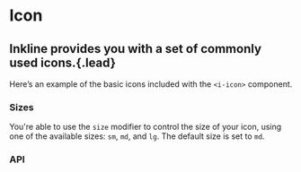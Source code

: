 # Icon
## Inkline provides you with a set of commonly used icons.{.lead}

Here’s an example of the basic icons included with the `<i-icon>` component.

<i-code-preview title="Icon Example" link="https://github.com/inkline/inkline/tree/master/src/components/Icon">

<div class="icon-box"><i-icon icon="check" /></div>
<div class="icon-box"><i-icon icon="info" /></div>
<div class="icon-box"><i-icon icon="warning" /></div>
<div class="icon-box"><i-icon icon="danger" /></div>
<div class="icon-box"><i-icon icon="home" /></div>
<div class="icon-box"><i-icon icon="calendar" /></div>
<div class="icon-box"><i-icon icon="chevron-down" /></div>
<div class="icon-box"><i-icon icon="caret-down" /></div>
<div class="icon-box"><i-icon icon="plus" /></div>
<div class="icon-box"><i-icon icon="minus" /></div>
<div class="icon-box"><i-icon icon="times" /></div>
<div class="icon-box"><i-icon icon="circle" /></div>

<template slot="html">

~~~html
<i-icon icon="check" />
<i-icon icon="info" />
<i-icon icon="warning" />
<i-icon icon="danger" />
<i-icon icon="home" />
<i-icon icon="calendar" />
<i-icon icon="chevron-down" />
<i-icon icon="caret-down" />
<i-icon icon="plus" />
<i-icon icon="minus" />
<i-icon icon="times" />
<i-icon icon="circle" />
~~~

</template>
</i-code-preview>

### Sizes
You're able to use the `size` modifier to control the size of your icon, using one of the available sizes: `sm`, `md`, and `lg`. 
The default size is set to `md`.

<i-code-preview title="Icon Size" link="https://github.com/inkline/inkline/tree/master/src/components/Icon">

<div class="icon-box"><i-icon icon="home" size="sm" /></div>
<div class="icon-box"><i-icon icon="home" size="md" /></div>
<div class="icon-box"><i-icon icon="home" size="lg" /></div>

<template slot="html">

~~~html
<i-icon icon="home" size="sm" />
<i-icon icon="home" size="md" />
<i-icon icon="home" size="lg" />
~~~

</template>
</i-code-preview>


### API

<i-api-preview title="Icon API" expanded markup="i-icon" link="https://github.com/inkline/inkline/tree/master/src/components/Icon">
    <template slot="props">
        <table class="table -bordered">
            <thead>
                <tr>
                    <th>Property</th>
                    <th>Description</th>
                    <th>Type</th>
                    <th>Accepted</th>
                    <th>Default</th>
                </tr>
            </thead>
            <tbody>
                <tr>
                    <td>icon</td>
                    <td>Sets the icon to be displayed.</td>
                    <td><code>String</code></td>
                    <td></td>
                    <td></td>
                </tr>
                <tr>
                    <td>size</td>
                    <td>Sets the size of the icon component.</td>
                    <td><code>String</code></td>
                    <td><code>sm</code>, <code>md</code>, <code>lg</code></td>
                    <td><code>md</code></td>
                </tr>
            </tbody>
        </table>
    </template>
    <template slot="slots">
        <table class="table -bordered _margin-bottom-0">
            <thead>
                <tr>
                    <th>Name</th>
                    <th>Description</th>
                </tr>
            </thead>
            <tbody>
                <tr>
                    <td>default</td>
                    <td>Slot for header default content.</td>
                </tr>
            </tbody>
        </table>
    </template>
</i-api-preview>
